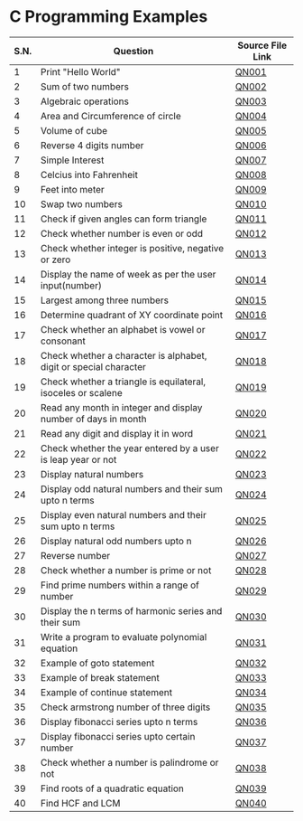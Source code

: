 # C Programming Examples

| S.N. | Question                                                          | Source File Link |
| ---- | ----------------------------------------------------------------- | ---------------- |
| 1    | Print "Hello World"                                               | [QN001](QN001.c) |
| 2    | Sum of two numbers                                                | [QN002](QN002.c) |
| 3    | Algebraic operations                                              | [QN003](QN003.c) |
| 4    | Area and Circumference of circle                                  | [QN004](QN004.c) |
| 5    | Volume of cube                                                    | [QN005](QN005.c) |
| 6    | Reverse 4 digits number                                           | [QN006](QN006.c) |
| 7    | Simple Interest                                                   | [QN007](QN007.c) |
| 8    | Celcius into Fahrenheit                                           | [QN008](QN008.c) |
| 9    | Feet into meter                                                   | [QN009](QN009.c) |
| 10   | Swap two numbers                                                  | [QN010](QN010.c) |
| 11   | Check if given angles can form triangle                           | [QN011](QN011.c) |
| 12   | Check whether number is even or odd                               | [QN012](QN012.c) |
| 13   | Check whether integer is positive, negative or zero               | [QN013](QN013.c) |
| 14   | Display the name of week as per the user input(number)            | [QN014](QN014.c) |
| 15   | Largest among three numbers                                       | [QN015](QN015.c) |
| 16   | Determine quadrant of XY coordinate point                         | [QN016](QN016.c) |
| 17   | Check whether an alphabet is vowel or consonant                   | [QN017](QN017.c) |
| 18   | Check whether a character is alphabet, digit or special character | [QN018](QN018.c) |
| 19   | Check whether a triangle is equilateral, isoceles or scalene      | [QN019](QN019.c) |
| 20   | Read any month in integer and display number of days in month     | [QN020](QN020.c) |
| 21   | Read any digit and display it in word                             | [QN021](QN021.c) |
| 22   | Check whether the year entered by a user is leap year or not      | [QN022](QN022.c) |
| 23   | Display natural numbers                                           | [QN023](QN023.c) |
| 24   | Display odd natural numbers and their sum upto n terms            | [QN024](QN024.c) |
| 25   | Display even natural numbers and their sum upto n terms           | [QN025](QN025.c) |
| 26   | Display natural odd numbers upto n                                | [QN026](QN026.c) |
| 27   | Reverse number                                                    | [QN027](QN027.c) |
| 28   | Check whether a number is prime or not                            | [QN028](QN028.c) |
| 29   | Find prime numbers within a range of number                       | [QN029](QN029.c) |
| 30   | Display the n terms of harmonic series and their sum              | [QN030](QN030.c) |
| 31   | Write a program to evaluate polynomial equation                   | [QN031](QN031.c) |
| 32   | Example of goto statement                                         | [QN032](QN032.c) |
| 33   | Example of break statement                                        | [QN033](QN033.c) |
| 34   | Example of continue statement                                     | [QN034](QN034.c) |
| 35   | Check armstrong number of three digits                            | [QN035](QN035.c) |
| 36   | Display fibonacci series upto n terms                             | [QN036](QN036.c) |
| 37   | Display fibonacci series upto certain number                      | [QN037](QN037.c) |
| 38   | Check whether a number is palindrome or not                       | [QN038](QN038.c) |
| 39   | Find roots of a quadratic equation                                | [QN039](QN039.c) |
| 40   | Find HCF and LCM                                                  | [QN040](QN040.c) |
